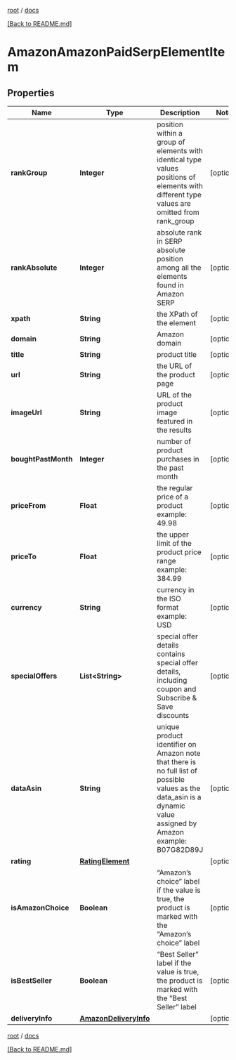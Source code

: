[root](./../ "root") / [docs](./ "docs")

[[Back to README.md]](./../README.md "[Back to README.md]")

# AmazonAmazonPaidSerpElementItem

## Properties

| Name | Type | Description | Notes |
|------------ | ------------- | ------------- | -------------|
|**rankGroup** | **Integer** | position within a group of elements with identical type values positions of elements with different type values are omitted from rank_group |  [optional] |
|**rankAbsolute** | **Integer** | absolute rank in SERP absolute position among all the elements found in Amazon SERP |  [optional] |
|**xpath** | **String** | the XPath of the element |  [optional] |
|**domain** | **String** | Amazon domain |  [optional] |
|**title** | **String** | product title |  [optional] |
|**url** | **String** | the URL of the product page |  [optional] |
|**imageUrl** | **String** | URL of the product image featured in the results |  [optional] |
|**boughtPastMonth** | **Integer** | number of product purchases in the past month |  [optional] |
|**priceFrom** | **Float** | the regular price of a product example: 49.98 |  [optional] |
|**priceTo** | **Float** | the upper limit of the product price range example: 384.99 |  [optional] |
|**currency** | **String** | currency in the ISO format example: USD |  [optional] |
|**specialOffers** | **List&lt;String&gt;** | special offer details contains special offer details, including coupon and Subscribe &amp; Save discounts |  [optional] |
|**dataAsin** | **String** | unique product identifier on Amazon note that there is no full list of possible values as the data_asin is a dynamic value assigned by Amazon example: B07G82D89J |  [optional] |
|**rating** | [**RatingElement**](RatingElement.md) |  |  [optional] |
|**isAmazonChoice** | **Boolean** | “Amazon’s choice” label if the value is true, the product is marked with the “Amazon’s choice” label |  [optional] |
|**isBestSeller** | **Boolean** | “Best Seller” label if the value is true, the product is marked with the “Best Seller” label |  [optional] |
|**deliveryInfo** | [**AmazonDeliveryInfo**](AmazonDeliveryInfo.md) |  |  [optional] |

[root](./../ "root") / [docs](./ "docs")

[[Back to README.md]](./../README.md "[Back to README.md]")